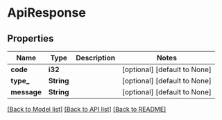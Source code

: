 # ApiResponse

## Properties
Name | Type | Description | Notes
------------ | ------------- | ------------- | -------------
**code** | **i32** |  | [optional] [default to None]
**type_** | **String** |  | [optional] [default to None]
**message** | **String** |  | [optional] [default to None]

[[Back to Model list]](../README.md#documentation-for-models) [[Back to API list]](../README.md#documentation-for-api-endpoints) [[Back to README]](../README.md)


